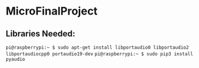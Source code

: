 # MicroFinalProject

<h2>Libraries Needed:</h2>
<code>pi@raspberrypi:~ $ sudo apt-get install libportaudio0 libportaudio2 libportaudiocpp0 portaudio19-dev</code>
<code>pi@raspberrypi:~ $ sudo pip3 install pyaudio</code>